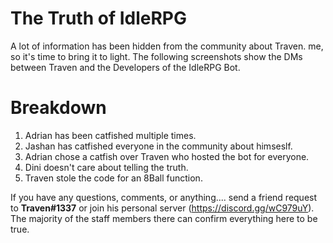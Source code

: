 # The Truth of IdleRPG

A lot of information has been hidden from the community about Traven. me, so it's time to bring it to light. The following screenshots show the DMs between Traven and the Developers of the IdleRPG Bot.

# Breakdown

1. Adrian has been catfished multiple times.
2. Jashan has catfished everyone in the community about himseslf.
3. Adrian chose a catfish over Traven who hosted the bot for everyone.
4. Dini doesn't care about telling the truth.
5. Traven stole the code for an 8Ball function.

If you have any questions, comments, or anything.... send a friend request to **Traven#1337** or join his personal server (https://discord.gg/wC979uY). The majority of the staff members there can confirm everything here to be true. 
